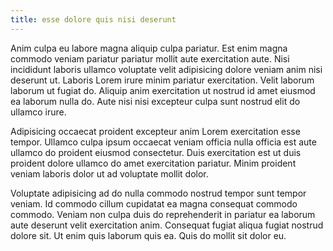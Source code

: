 ```yaml
---
title: esse dolore quis nisi deserunt
---
```


Anim culpa eu labore magna aliquip culpa pariatur. Est enim magna commodo veniam pariatur pariatur mollit aute exercitation aute. Nisi incididunt laboris ullamco voluptate velit adipisicing dolore veniam anim nisi deserunt ut. Laboris Lorem irure minim pariatur exercitation. Velit laborum laborum ut fugiat do. Aliquip anim exercitation ut nostrud id amet eiusmod ea laborum nulla do. Aute nisi nisi excepteur culpa sunt nostrud elit do ullamco irure.

Adipisicing occaecat proident excepteur anim Lorem exercitation esse tempor. Ullamco culpa ipsum occaecat veniam officia nulla officia est aute ullamco do proident eiusmod consectetur. Duis exercitation est ut duis proident dolore ullamco do amet exercitation pariatur. Minim proident veniam laboris dolor ut ad voluptate mollit dolor.

Voluptate adipisicing ad do nulla commodo nostrud tempor sunt tempor veniam. Id commodo cillum cupidatat ea magna consequat commodo commodo. Veniam non culpa duis do reprehenderit in pariatur ea laborum aute deserunt velit exercitation anim. Consequat fugiat aliqua fugiat nostrud dolore sit. Ut enim quis laborum quis ea. Quis do mollit sit dolor eu.